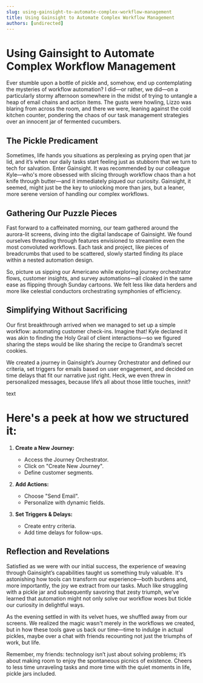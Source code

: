 ```yaml
---
slug: using-gainsight-to-automate-complex-workflow-management
title: Using Gainsight to Automate Complex Workflow Management
authors: [undirected]
---
```


# Using Gainsight to Automate Complex Workflow Management

Ever stumble upon a bottle of pickle and, somehow, end up contemplating the mysteries of workflow automation? I did—or rather, we did—on a particularly stormy afternoon somewhere in the midst of trying to untangle a heap of email chains and action items. The gusts were howling, Lizzo was blaring from across the room, and there we were, leaning against the cold kitchen counter, pondering the chaos of our task management strategies over an innocent jar of fermented cucumbers.

## The Pickle Predicament

Sometimes, life hands you situations as perplexing as prying open that jar lid, and it’s when our daily tasks start feeling just as stubborn that we turn to tech for salvation. Enter Gainsight. It was recommended by our colleague Kyle—who's more obsessed with slicing through workflow chaos than a hot knife through butter—and it immediately piqued our curiosity. Gainsight, it seemed, might just be the key to unlocking more than jars, but a leaner, more serene version of handling our complex workflows.

## Gathering Our Puzzle Pieces

Fast forward to a caffeinated morning, our team gathered around the aurora-lit screens, diving into the digital landscape of Gainsight. We found ourselves threading through features envisioned to streamline even the most convoluted workflows. Each task and project, like pieces of breadcrumbs that used to be scattered, slowly started finding its place within a nested automation design.

So, picture us sipping our Americano while exploring journey orchestrator flows, customer insights, and survey automations—all cloaked in the same ease as flipping through Sunday cartoons. We felt less like data herders and more like celestial conductors orchestrating symphonies of efficiency.

## Simplifying Without Sacrificing

Our first breakthrough arrived when we managed to set up a simple workflow: automating customer check-ins. Imagine that! Kyle declared it was akin to finding the Holy Grail of client interactions—so we figured sharing the steps would be like sharing the recipe to Grandma’s secret cookies.

We created a journey in Gainsight’s Journey Orchestrator and defined our criteria, set triggers for emails based on user engagement, and decided on time delays that fit our narrative just right. Heck, we even threw in personalized messages, because life’s all about those little touches, innit?

text
# Here's a peek at how we structured it:
1. **Create a New Journey:**
   - Access the Journey Orchestrator.
   - Click on "Create New Journey".
   - Define customer segments.

2. **Add Actions:**
   - Choose "Send Email".
   - Personalize with dynamic fields.

3. **Set Triggers & Delays:**
   - Create entry criteria.
   - Add time delays for follow-ups.


## Reflection and Revelations

Satisfied as we were with our initial success, the experience of weaving through Gainsight’s capabilities taught us something truly valuable. It's astonishing how tools can transform our experience—both burdens and, more importantly, the joy we extract from our tasks. Much like struggling with a pickle jar and subsequently savoring that zesty triumph, we’ve learned that automation might not only solve our workflow woes but tickle our curiosity in delightful ways.

As the evening settled in with its velvet hues, we shuffled away from our screens. We realized the magic wasn't merely in the workflows we created, but in how these tools gave us back our time—time to indulge in actual pickles, maybe over a chat with friends recounting not just the triumphs of work, but life.

Remember, my friends: technology isn’t just about solving problems; it’s about making room to enjoy the spontaneous picnics of existence. Cheers to less time unraveling tasks and more time with the quiet moments in life, pickle jars included.